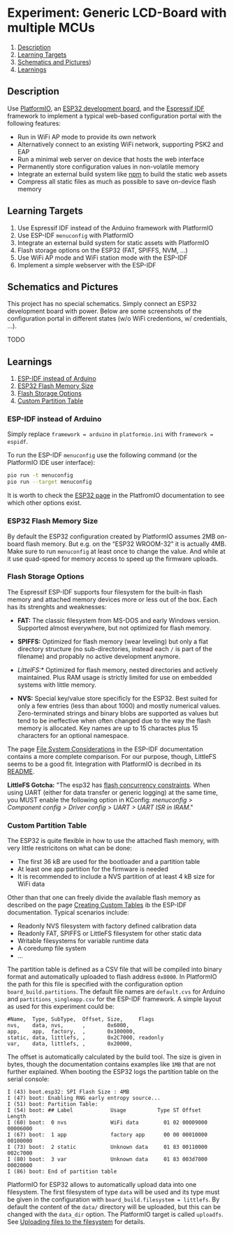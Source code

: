 Experiment: Generic LCD-Board with multiple MCUs
================================================

1. [Description](#description)
1. [Learning Targets](#learning-targets)
1. [Schematics and Pictures](#schematics-and-pictures))
1. [Learnings](#learnings)

Description
-----------

Use [PlatformIO](platformio.org), an [ESP32 development board](https://www.az-delivery.de/products/esp-32-dev-kit-c-v4),
and the [Espressif IDF](https://docs.espressif.com/projects/esp-idf/en/stable/esp32/get-started/index.html) framework
to implement a typical web-based configuration portal with the following features:

* Run in WiFi AP mode to provide its own network
* Alternatively connect to an existing WiFi network, supporting PSK2 and EAP
* Run a minimal web server on device that hosts the web interface
* Permanently store configuration values in non-volatile memory
* Integrate an external build system like [npm](https://www.npmjs.com/) to build the static web assets
* Compress all static files as much as possible to save on-device flash memory

Learning Targets
----------------

1. Use Espressif IDF instead of the Arduino framework with PlatformIO
1. Use ESP-IDF `menuconfig` with PlatformIO
1. Integrate an external build system for static assets with PlatformIO
1. Flash storage options on the ESP32 (FAT, SPIFFS, NVM, …)
1. Use WiFi AP mode and WiFi station mode with the ESP-IDF
1. Implement a simple webserver with the ESP-IDF

Schematics and Pictures
-----------------------

This project has no special schematics. Simply connect an ESP32 development board with power.
Below are some screenshots of the configuration portal in different states (w/o WiFi credentions,
w/ credentials, …).

TODO

Learnings
---------

1. [ESP-IDF instead of Arduino](#esp-idf-instead-of-arduino)
1. [ESP32 Flash Memory Size](#esp32-flash-memory-size)
1. [Flash Storage Options](#flash-storage-options)
1. [Custom Partition Table](#custom-partition-table)

### ESP-IDF instead of Arduino

Simply replace `framework = arduino` in `platformio.ini` with `framework = espidf`.

To run the ESP-IDF `menuconfig` use the following command (or the PlatformIO IDE user interface):

```sh
pio run -t menuconfig
pio run --target menuconfig
```

It is worth to check the [ESP32 page](https://docs.platformio.org/en/latest/platforms/espressif32.html)
in the PlatfromIO documentation to see which other options exist.

### ESP32 Flash Memory Size

By default the ESP32 configuration created by PlatformIO assumes 2MB on-board flash memory.
But e.g. on the “ESP32 WROOM-32” it is actually 4MB. Make sure to run `menuconfig` at least
once to change the value. And while at it use quad-speed for memory access to speed up
the firmware uploads.

### Flash Storage Options

The Espressif ESP-IDF supports four filesystem for the built-in flash memory and attached
memory devices more or less out of the box. Each has its strenghts and weaknesses:

* **FAT:** The classic filesystem from MS-DOS and early Windows version. Supported almost
  everywhere, but not optimized for flash memory.

* **SPIFFS:** Optimized for flash memory (wear leveling) but only a flat directory structure
  (no sub-directories, instead each `/` is part of the filename) and propably no active
  development anymore.

* *LittelFS:** Optimized for flash memory, nested directories and actively maintained. Plus
  RAM usage is strictly limited for use on embedded systems with little memory.

* **NVS:** Special key/value store specificly for the ESP32. Best suited for only a few entries
  (less than about 1000) and mostly numerical values. Zero-terminated strings and binary blobs
  are supported as values but tend to be ineffective when often changed due to the way the flash
  memory is allocated. Key names are up to 15 charactes plus 15 characters for an optional namespace.

The page [File System Considerations](https://docs.espressif.com/projects/esp-idf/en/stable/esp32/api-guides/file-system-considerations.html)
in the ESP-IDF documentation contains a more complete comparison. For our purpose, though, LittleFS
seems to be a good fit. Integration with PlatformIO is decribed in its [README](https://github.com/joltwallet/esp_littlefs?tab=readme-ov-file#platformio).

**LittleFS Gotcha:** "The esp32 has [flash concurrency constraints](https://docs.espressif.com/projects/esp-idf/en/latest/esp32/api-reference/peripherals/spi_flash/spi_flash_concurrency.html#concurrency-constraints-for-flash-on-spi1).
When using UART (either for data transfer or generic logging) at the same time, you MUST
enable the following option in KConfig: _menuconfig > Component config > Driver config > UART > UART ISR in IRAM_."

### Custom Partition Table

The ESP32 is quite flexible in how to use the attached flash memory, with very little restricitons
on what can be done:

* The first 36 kB are used for the bootloader and a partition table
* At least one app partition for the firmware is needed
* It is recommended to include a NVS partition of at least 4 kB size for WiFi data

Other than that one can freely divide the available flash memory as described on the page
[Creating Custom Tables](https://docs.espressif.com/projects/esp-idf/en/stable/esp32/api-guides/partition-tables.html#creating-custom-tables)
ib the ESP-IDF documentation. Typical scenarios include:

* Readonly NVS filesystem with factory defined calibration data
* Readonly FAT, SPIFFS or LittleFS filesystem for other static data
* Writable filesystems for variable runtime data
* A coredump file system
* ...

The partition table is defined as a CSV file that will be compiled into binary format and
automatically uploaded to flash address `0x8000`. In PlatformIO the path for this file is
specified with the configuration option `board_build.partitions`. The default file names
are `default.cvs` for Arduino and `partitions_singleapp.csv` for the ESP-IDF framework.
A simple layout as used for this experiment could be:

```csv
#Name,  Type, SubType,  Offset, Size,     Flags
nvs,    data, nvs,      ,       0x6000,
app,    app,  factory,  ,       0x100000,
static, data, littlefs, ,       0x2C7000, readonly
var,    data, littlefs, ,       0x20000,
```

The offset is automatically calculated by the build tool. The size is given in bytes, though
the documentation contains examples like `1MB` that are not further explained. When booting
the ESP32 logs the partition table on the serial console:

```text
I (43) boot.esp32: SPI Flash Size : 4MB
I (47) boot: Enabling RNG early entropy source...
I (51) boot: Partition Table:
I (54) boot: ## Label            Usage          Type ST Offset   Length
I (60) boot:  0 nvs              WiFi data        01 02 00009000 00006000
I (67) boot:  1 app              factory app      00 00 00010000 00100000
I (73) boot:  2 static           Unknown data     01 83 00110000 002c7000
I (80) boot:  3 var              Unknown data     01 83 003d7000 00020000
I (86) boot: End of partition table
```

PlatformIO for ESP32 allows to automatically upload data into one filesystem. The first filesystem
of type `data` will be used and its type must be given in the configuration with `board_build.filesystem = littlefs`.
By default the content of the `data/` directory will be uploaded, but this can be changed with the
`data_dir` option. The PlatformIO target is called `uploadfs`.
See [Uploading files to the filesystem](https://docs.platformio.org/en/latest/platforms/espressif32.html#uploading-files-to-file-system)
for details.